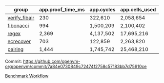 | group | app.proof_time_ms | app.cycles | app.cells_used | leaf.proof_time_ms | leaf.cycles | leaf.cells_used |
| -- | -- | -- | -- | -- | -- | -- |
| [verify_fibair](https://github.com/openvm-org/openvm/blob/benchmark-results/benchmarks-pr/2186/verify_fibair-7a84e0730849c72474f2758c57183bb7d75910ce.md) | 230 |  322,610 |  2,058,654 |- | - | - |
| [fibonacci](https://github.com/openvm-org/openvm/blob/benchmark-results/benchmarks-pr/2186/fibonacci-7a84e0730849c72474f2758c57183bb7d75910ce.md) | 994 |  1,500,209 |  2,100,402 |- | - | - |
| [regex](https://github.com/openvm-org/openvm/blob/benchmark-results/benchmarks-pr/2186/regex-7a84e0730849c72474f2758c57183bb7d75910ce.md) | 2,369 |  4,137,502 |  17,695,216 |- | - | - |
| [ecrecover](https://github.com/openvm-org/openvm/blob/benchmark-results/benchmarks-pr/2186/ecrecover-7a84e0730849c72474f2758c57183bb7d75910ce.md) | 703 |  122,859 |  2,263,820 |- | - | - |
| [pairing](https://github.com/openvm-org/openvm/blob/benchmark-results/benchmarks-pr/2186/pairing-7a84e0730849c72474f2758c57183bb7d75910ce.md) | 1,444 |  1,745,742 |  25,468,210 |- | - | - |


Commit: https://github.com/openvm-org/openvm/commit/7a84e0730849c72474f2758c57183bb7d75910ce

[Benchmark Workflow](https://github.com/openvm-org/openvm/actions/runs/18949895377)
